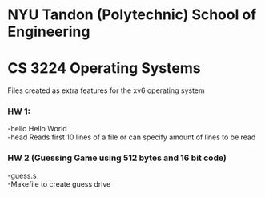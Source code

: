 # NYU Tandon (Polytechnic) School of Engineering
# CS 3224 Operating Systems
 
<div>Files created as extra features for the xv6 operating system</div>
<h3>HW 1:</h3>
<div>-hello	Hello World </div>
<div>-head		Reads first 10 lines of a file or can specify amount of lines to be read</div>
<h3>HW 2 (Guessing Game using 512 bytes and 16 bit code) </h3>
<div>-guess.s</div>
<div>-Makefile to create guess drive</div> 
